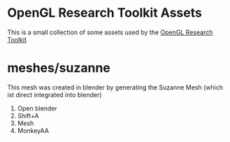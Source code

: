 # OpenGL Research Toolkit Assets

This is a small collection of some assets used by the [OpenGL Research Toolkit](https://github.com/Robert42/gl-research-toolkit)

# meshes/suzanne

This mesh was created in blender by generating the Suzanne Mesh (which ist direct integrated into blender)

1. Open blender
2. Shift+A
3. Mesh
4. MonkeyAA

